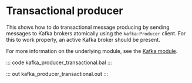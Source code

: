 # Transactional producer

This shows how to do transactional message producing by sending
messages to Kafka brokers atomically using the `kafka:Producer` client. For
this to work properly, an active Kafka broker should be present.

For more information on the underlying module, 
see the [Kafka module](https://lib.ballerina.io/ballerinax/kafka/latest).

::: code kafka_producer_transactional.bal :::

::: out kafka_producer_transactional.out :::
